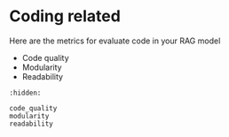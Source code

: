 # Coding related

Here are the metrics for evaluate code in your RAG model

- Code quality
- Modularity
- Readability

```{toctree}
:hidden:

code_quality
modularity
readability
```